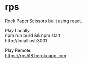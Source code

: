 # rps
Rock Paper Scissors built using react.

Play Locally:\
npm run build && npm start  
http://localhost:3001

Play Remote:\
https://rps518.herokuapp.com